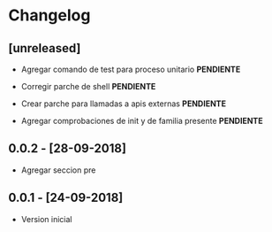 # Changelog

## [unreleased]

- Agregar comando de test para proceso unitario __PENDIENTE__

- Corregir parche de shell  __PENDIENTE__

- Crear parche para llamadas a apis externas  __PENDIENTE__

- Agregar comprobaciones de init y de familia presente  __PENDIENTE__

## 0.0.2 - [28-09-2018]

- Agregar seccion pre

## 0.0.1 - [24-09-2018]

- Version inicial


